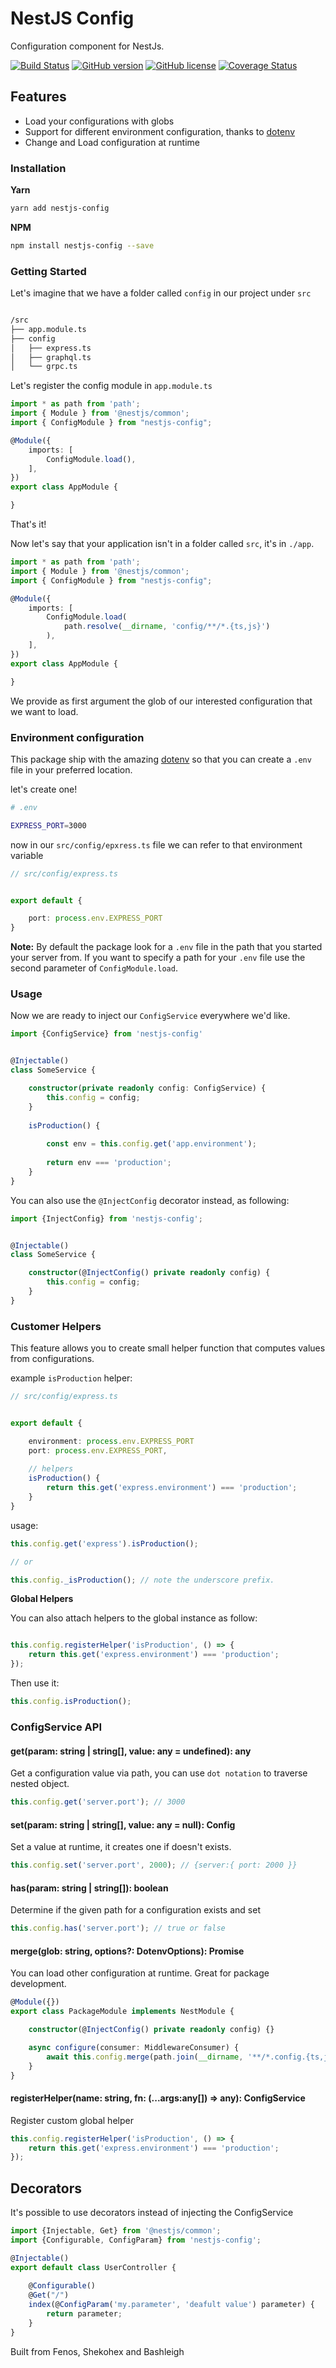 # NestJS Config

Configuration component for NestJs.


[![Build Status](https://travis-ci.org/nestjs-community/nestjs-config.svg?branch=master)](https://travis-ci.org/nestjs-community/nestjs-config)
[![GitHub version](https://img.shields.io/npm/v/nestjs-config.svg)](https://www.npmjs.com/package/nestjs-config)
[![GitHub license](https://img.shields.io/github/license/nestjs-community/nestjs-config.svg)](https://github.com/nestjs-community/nestjs-config/blob/master/LICENSE)
[![Coverage Status](https://coveralls.io/repos/github/nestjs-community/nestjs-config/badge.svg?branch=master)](https://coveralls.io/github/nestjs-community/nestjs-config?branch=master)

## Features

- Load your configurations with globs
- Support for different environment configuration, thanks to [dotenv](https://github.com/motdotla/dotenv)
- Change and Load configuration at runtime

### Installation

**Yarn**
```bash
yarn add nestjs-config
```

**NPM**
```bash
npm install nestjs-config --save
```

### Getting Started

Let's imagine that we have a folder called `config` in our project under `src`

```bash

/src
├── app.module.ts
├── config
│   ├── express.ts
│   ├── graphql.ts
│   └── grpc.ts
```

Let's register the config module in `app.module.ts`

```ts
import * as path from 'path';
import { Module } from '@nestjs/common';
import { ConfigModule } from "nestjs-config";

@Module({
    imports: [
        ConfigModule.load(),
    ],
})
export class AppModule {

}
```
That's it!

Now let's say that your application isn't in a folder called `src`, it's in `./app`.

```ts
import * as path from 'path';
import { Module } from '@nestjs/common';
import { ConfigModule } from "nestjs-config";

@Module({
    imports: [
        ConfigModule.load(
            path.resolve(__dirname, 'config/**/*.{ts,js}')
        ),
    ],
})
export class AppModule {

}
```

We provide as first argument the glob of our interested configuration that we want to load.

### Environment configuration

This package ship with the amazing [dotenv](https://github.com/motdotla/dotenv) so that you can create
a `.env` file in your preferred location.

let's create one!

```bash
# .env

EXPRESS_PORT=3000
```

now in our `src/config/epxress.ts` file we can refer to that environment variable 

```ts
// src/config/express.ts


export default {

    port: process.env.EXPRESS_PORT
}
```

**Note:** By default the package look for a `.env` file in the path that you started your server from.
If you want to specify a path for your `.env` file use the second parameter of `ConfigModule.load`.


### Usage

Now we are ready to inject our `ConfigService` everywhere we'd like.

```ts
import {ConfigService} from 'nestjs-config'


@Injectable()
class SomeService {

    constructor(private readonly config: ConfigService) {
        this.config = config;
    }
    
    isProduction() {
        
        const env = this.config.get('app.environment');
        
        return env === 'production';
    }
}
```

You can also use the `@InjectConfig` decorator instead, as following:

```ts
import {InjectConfig} from 'nestjs-config';


@Injectable()
class SomeService {

    constructor(@InjectConfig() private readonly config) {
        this.config = config;
    }
}
```

### Customer Helpers
This feature allows you to create small helper function that computes values from configurations.

example `isProduction` helper:

```ts
// src/config/express.ts


export default {

    environment: process.env.EXPRESS_PORT
    port: process.env.EXPRESS_PORT,
    
    // helpers
    isProduction() {
        return this.get('express.environment') === 'production';
    }
}
```

usage:

```ts
this.config.get('express').isProduction();

// or

this.config._isProduction(); // note the underscore prefix.
```

**Global Helpers**

You can also attach helpers to the global instance as follow:

```ts

this.config.registerHelper('isProduction', () => {
    return this.get('express.environment') === 'production';
});
```

Then use it:

```ts
this.config.isProduction();
```

### ConfigService API

#### get(param: string | string[], value: any = undefined): any
Get a configuration value via path, you can use `dot notation` to traverse nested object.

```ts
this.config.get('server.port'); // 3000
```

#### set(param: string | string[], value: any = null): Config
Set a value at runtime, it creates one if doesn't exists.

```ts
this.config.set('server.port', 2000); // {server:{ port: 2000 }}
```

#### has(param: string | string[]): boolean
Determine if the given path for a configuration exists and set

```ts
this.config.has('server.port'); // true or false
```

#### merge(glob: string, options?: DotenvOptions): Promise<void>
You can load other configuration at runtime. Great for package development.

```ts
@Module({})
export class PackageModule implements NestModule {

    constructor(@InjectConfig() private readonly config) {}

    async configure(consumer: MiddlewareConsumer) {
        await this.config.merge(path.join(__dirname, '**/*.config.{ts,js}'));
    }
}
```

#### registerHelper(name: string, fn: (...args:any[]) => any): ConfigService
Register custom global helper

```ts
this.config.registerHelper('isProduction', () => {
    return this.get('express.environment') === 'production';
});
```

## Decorators 

It's possible to use decorators instead of injecting the ConfigService

```ts
import {Injectable, Get} from '@nestjs/common';
import {Configurable, ConfigParam} from 'nestjs-config';

@Injectable()
export default class UserController {
    
    @Configurable()
    @Get("/")
    index(@ConfigParam('my.parameter', 'deafult value') parameter) {
        return parameter;
    }
}
```

Built from Fenos, Shekohex and Bashleigh

